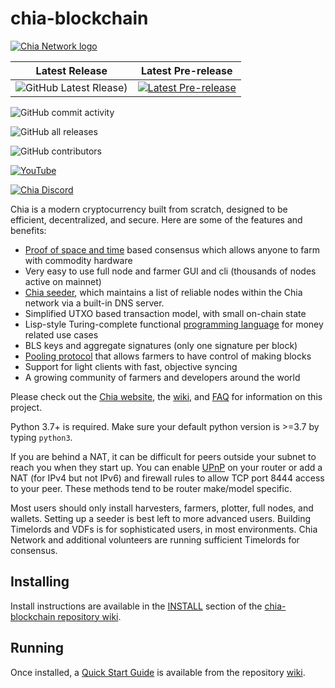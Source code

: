 # chia-blockchain

[![Chia Network logo](https://www.chia.net/wp-content/uploads/2022/09/chia-logo.svg "Chia logo")](https://www.chia.net/)

| Latest Release | Latest Pre-release |
|         :---:          |          :---:         |
| ![GitHub Latest Rlease)](https://img.shields.io/github/v/release/Chia-Network/chia-blockchain?&label=release&logo=github) | [![Latest Pre-release](https://img.shields.io/endpoint?url=https%3A%2F%2Fgh-api-proxy.herokuapp.com%2Fapi%2Frepos%2FChia-Network%2Fchia-blockchain%2Freleases%3Fper_page%3D1%26prerelease%3Dtrue&style=flat-square&logo=GitHub&label=Latest%20Pre-release&color=orange&cacheSeconds=3600)](https://github.com/Chia-Network/chia-blockchain/releases) |

![GitHub commit activity](https://img.shields.io/github/commit-activity/w/Chia-Network/chia-blockchain?logo=GitHub)

![GitHub all releases](https://img.shields.io/github/downloads/Chia-Network/chia-blockchain/total?logo=GitHub)

![GitHub contributors](https://img.shields.io/github/contributors/Chia-Network/chia-blockchain?logo=GitHub)

[![YouTube](https://img.shields.io/badge/subscribers-8.78k-red?logo=youtube&style=flat)](https://www.youtube.com/@Chia-Network)

[![Chia Discord](https://dcbadge.vercel.app/api/server/chia?style=flat&theme=full-presence)](https://discord.gg/chia)

<!-- ![Discord Shield](https://discordapp.com/api/guilds/1034523881404370984/widget.png?style=shield)

[![Discord](https://img.shields.io/discord/1034523881404370984.svg?label=Discord&logo=discord&colorB=1e2b2f)](https://discord.gg/chia) -->

Chia is a modern cryptocurrency built from scratch, designed to be efficient, decentralized, and secure. Here are some of the features and benefits:
* [Proof of space and time](https://docs.google.com/document/d/1tmRIb7lgi4QfKkNaxuKOBHRmwbVlGL4f7EsBDr_5xZE/edit) based consensus which allows anyone to farm with commodity hardware
* Very easy to use full node and farmer GUI and cli (thousands of nodes active on mainnet)
* [Chia seeder](https://github.com/Chia-Network/chia-blockchain/wiki/Chia-Seeder-User-Guide), which maintains a list of reliable nodes within the Chia network via a built-in DNS server.
* Simplified UTXO based transaction model, with small on-chain state
* Lisp-style Turing-complete functional [programming language](https://chialisp.com/) for money related use cases
* BLS keys and aggregate signatures (only one signature per block)
* [Pooling protocol](https://github.com/Chia-Network/chia-blockchain/wiki/Pooling-User-Guide) that allows farmers to have control of making blocks
* Support for light clients with fast, objective syncing
* A growing community of farmers and developers around the world

Please check out the [Chia website](https://www.chia.net/), the [wiki](https://github.com/Chia-Network/chia-blockchain/wiki), and [FAQ](https://github.com/Chia-Network/chia-blockchain/wiki/FAQ) for
information on this project.

Python 3.7+ is required. Make sure your default python version is >=3.7
by typing `python3`.

If you are behind a NAT, it can be difficult for peers outside your subnet to
reach you when they start up. You can enable
[UPnP](https://www.homenethowto.com/ports-and-nat/upnp-automatic-port-forward/)
on your router or add a NAT (for IPv4 but not IPv6) and firewall rules to allow
TCP port 8444 access to your peer.
These methods tend to be router make/model specific.

Most users should only install harvesters, farmers, plotter, full nodes, and wallets.
Setting up a seeder is best left to more advanced users.
Building Timelords and VDFs is for sophisticated users, in most environments.
Chia Network and additional volunteers are running sufficient Timelords
for consensus.

## Installing

Install instructions are available in the
[INSTALL](https://github.com/Chia-Network/chia-blockchain/wiki/INSTALL)
section of the
[chia-blockchain repository wiki](https://github.com/Chia-Network/chia-blockchain/wiki).

## Running

Once installed, a
[Quick Start Guide](https://github.com/Chia-Network/chia-blockchain/wiki/Quick-Start-Guide)
is available from the repository
[wiki](https://github.com/Chia-Network/chia-blockchain/wiki).
